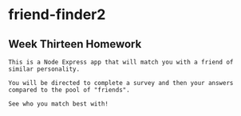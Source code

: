 # friend-finder2
Week Thirteen Homework
----

    This is a Node Express app that will match you with a friend of similar personality.

    You will be directed to complete a survey and then your answers compared to the pool of "friends".

    See who you match best with!
